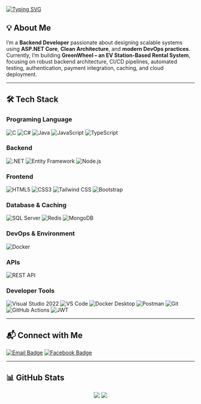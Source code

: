 [![Typing SVG](https://readme-typing-svg.herokuapp.com?font=Fira+Code&pause=1000&color=00a63e&width=450&lines=👋Hi,+I'm+Mavil+-+a+Software+Developer;Welcom+to+my+github)](https://git.io/typing-svg)

## 💡 About Me

I’m a **Backend Developer** passionate about designing scalable systems using **ASP.NET Core**, **Clean Architecture**, and **modern DevOps practices**.  
Currently, I’m building **GreenWheel – an EV Station-Based Rental System**, focusing on robust backend architecture, CI/CD pipelines, automated testing, authentication, payment integration, caching, and cloud deployment.

---

## 🛠️ Tech Stack

### Programing Language

![C](https://img.shields.io/badge/C-A8B9CC?style=for-the-badge&logo=c&logoColor=white&logoSize=30)
![C#](https://img.shields.io/badge/C%23-239120?style=for-the-badge&logo=csharp&logoColor=white&logoSize=30)
![Java](https://img.shields.io/badge/Java-E76F00?style=for-the-badge&logo=java&logoColor=white&logoSize=30)
![JavaScript](https://img.shields.io/badge/JavaScript-F7DF1E?style=for-the-badge&logo=javascript&logoColor=black&logoSize=30)
![TypeScript](https://img.shields.io/badge/TypeScript-3178C6?style=for-the-badge&logo=typescript&logoColor=white&logoSize=30)

### Backend

![.NET](https://img.shields.io/badge/.NET-512BD4?style=for-the-badge&logo=dotnet&logoColor=white&logoSize=30)
![Entity Framework](https://img.shields.io/badge/Entity%20Framework-512BD4?style=for-the-badge&logo=dotnet&logoColor=white&logoSize=30)
![Node.js](https://img.shields.io/badge/Node.js-339933?style=for-the-badge&logo=node.js&logoColor=white&logoSize=30)

### Frontend

![HTML5](https://img.shields.io/badge/HTML5-E34F26?style=for-the-badge&logo=html5&logoColor=white&logoSize=30)
![CSS3](https://img.shields.io/badge/CSS3-1572B6?style=for-the-badge&logo=css3&logoColor=white&logoSize=30)
![Tailwind CSS](https://img.shields.io/badge/Tailwind%20CSS-06B6D4?style=for-the-badge&logo=tailwindcss&logoColor=white&logoSize=30)
![Bootstrap](https://img.shields.io/badge/Bootstrap-7952B3?style=for-the-badge&logo=bootstrap&logoColor=white&logoSize=30)

### Database & Caching

![SQL Server](https://img.shields.io/badge/SQL%20Server-CC2927?style=for-the-badge&logo=microsoftsqlserver&logoColor=white&logoSize=30)
![Redis](https://img.shields.io/badge/Redis-DC382D?style=for-the-badge&logo=redis&logoColor=white&logoSize=30)
![MongoDB](https://img.shields.io/badge/MongoDB-47A248?style=for-the-badge&logo=mongodb&logoColor=white&logoSize=30)

### DevOps & Environment

![Docker](https://img.shields.io/badge/Docker-2496ED?style=for-the-badge&logo=docker&logoColor=white&logoSize=30)

### APIs

![REST API](https://img.shields.io/badge/REST%20API-0052CC?style=for-the-badge&logo=postman&logoColor=white&logoSize=30)

### Developer Tools

<p align="left">

![Visual Studio 2022](https://img.shields.io/badge/Visual%20Studio-5C2D91?style=for-the-badge&logo=visualstudio&logoColor=white&logoSize=30)
![VS Code](https://img.shields.io/badge/VS%20Code-007ACC?style=for-the-badge&logo=visualstudiocode&logoColor=white&logoSize=30)
![Docker Desktop](https://img.shields.io/badge/Docker%20Desktop-2496ED?style=for-the-badge&logo=docker&logoColor=white&logoSize=30)
![Postman](https://img.shields.io/badge/Postman-FF6C37?style=for-the-badge&logo=postman&logoColor=white&logoSize=30)
![Git](https://img.shields.io/badge/Git-F05032?style=for-the-badge&logo=git&logoColor=white&logoSize=30)
![GitHub Actions](https://img.shields.io/badge/GitHub%20Actions-2088FF?style=for-the-badge&logo=githubactions&logoColor=white&logoSize=30)
![JWT](https://img.shields.io/badge/JWT-000000?style=for-the-badge&logo=jsonwebtokens&logoColor=white&logoSize=30)

</p>

---

## 📬 Connect with Me

<p align="left">
  <a href="mailto:hoangduyle.work@gmail.com"><img src="https://img.shields.io/badge/EMAIL-EA4335?style=for-the-badge&logo=gmail&logoColor=white" alt="Email Badge"/></a> <a href="https://www.facebook.com/codeInMine.21"><img src="https://img.shields.io/badge/FACEBOOK-1877F2?style=for-the-badge&logo=facebook&logoColor=white" alt="Facebook Badge"/></a>
</p>

---

## 📊 GitHub Stats

<p align="center">
  <!-- GitHub Stats -->
  <img src="https://github-readme-stats.vercel.app/api?username=mavil-chudomirovich&show_icons=true&theme=tokyonight" />
  <!-- Most Used Languages -->
  <img src="https://github-readme-stats.vercel.app/api/top-langs/?username=mavil-chudomirovich&layout=compact&theme=tokyonight&langs_count=8" />
</p>
